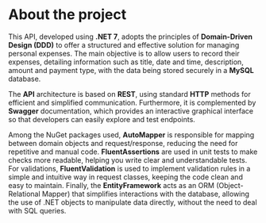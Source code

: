 # About the project

This API, developed using **.NET 7**, adopts the principles of **Domain-Driven Design (DDD)** to offer a structured and effective solution for managing personal expenses. The main objective is to allow users to record their expenses, detailing information such as title, date and time, description, amount and payment type, with the data being stored securely in a **MySQL** database.

The **API** architecture is based on **REST**, using standard **HTTP** methods for efficient and simplified communication. Furthermore, it is complemented by **Swagger** documentation, which provides an interactive graphical interface so that developers can easily explore and test endpoints.

Among the NuGet packages used, **AutoMapper** is responsible for mapping between domain objects and request/response, reducing the need for repetitive and manual code. **FluentAssertions** are used in unit tests to make checks more readable, helping you write clear and understandable tests. For validations, **FluentValidation** is used to implement validation rules in a simple and intuitive way in request classes, keeping the code clean and easy to maintain. Finally, the **EntityFramework** acts as an ORM (Object-Relational Mapper) that simplifies interactions with the database, allowing the use of .NET objects to manipulate data directly, without the need to deal with SQL queries.
